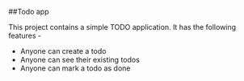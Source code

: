 ##Todo app

This project contains a simple TODO application.
It has the following features - 

- Anyone can create a todo
- Anyone can see their existing todos
- Anyone can mark a todo as done